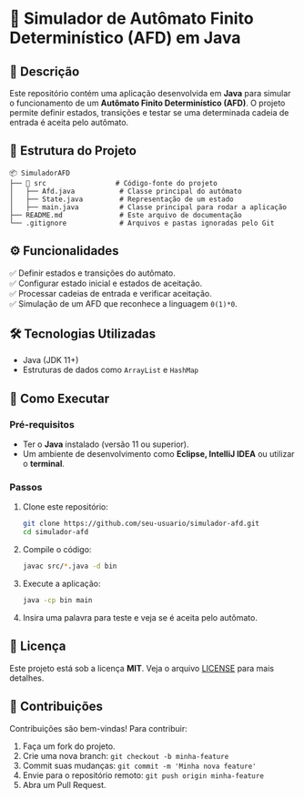 # 🚀 Simulador de Autômato Finito Determinístico (AFD) em Java

## 📌 Descrição
Este repositório contém uma aplicação desenvolvida em **Java** para simular o funcionamento de um **Autômato Finito Determinístico (AFD)**. O projeto permite definir estados, transições e testar se uma determinada cadeia de entrada é aceita pelo autômato.

## 📂 Estrutura do Projeto
```
📦 SimuladorAFD
├── 📁 src                 # Código-fonte do projeto
│   ├── Afd.java           # Classe principal do autômato
│   ├── State.java         # Representação de um estado
│   ├── main.java          # Classe principal para rodar a aplicação
├── README.md              # Este arquivo de documentação
└── .gitignore             # Arquivos e pastas ignoradas pelo Git
```

## ⚙️ Funcionalidades
✅ Definir estados e transições do autômato.  
✅ Configurar estado inicial e estados de aceitação.  
✅ Processar cadeias de entrada e verificar aceitação.  
✅ Simulação de um AFD que reconhece a linguagem `0(1)*0`.  

## 🛠️ Tecnologias Utilizadas
- Java (JDK 11+)
- Estruturas de dados como `ArrayList` e `HashMap`

## 🚀 Como Executar
### Pré-requisitos
- Ter o **Java** instalado (versão 11 ou superior).
- Um ambiente de desenvolvimento como **Eclipse, IntelliJ IDEA** ou utilizar o **terminal**.

### Passos
1. Clone este repositório:
   ```bash
   git clone https://github.com/seu-usuario/simulador-afd.git
   cd simulador-afd
   ```
2. Compile o código:
   ```bash
   javac src/*.java -d bin
   ```
3. Execute a aplicação:
   ```bash
   java -cp bin main
   ```
4. Insira uma palavra para teste e veja se é aceita pelo autômato.

## 📜 Licença
Este projeto está sob a licença **MIT**. Veja o arquivo [LICENSE](LICENSE) para mais detalhes.

## 🤝 Contribuições
Contribuições são bem-vindas! Para contribuir:
1. Faça um fork do projeto.
2. Crie uma nova branch: `git checkout -b minha-feature`
3. Commit suas mudanças: `git commit -m 'Minha nova feature'`
4. Envie para o repositório remoto: `git push origin minha-feature`
5. Abra um Pull Request.

